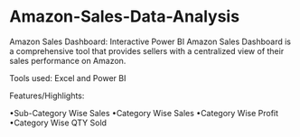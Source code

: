 # Amazon-Sales-Data-Analysis

Amazon Sales Dashboard:
Interactive Power BI Amazon Sales Dashboard is a comprehensive tool that provides sellers with a centralized view of their sales performance on Amazon.

Tools used:
Excel and Power BI

Features/Highlights:

•Sub-Category Wise Sales
•Category Wise Sales
•Category Wise Profit 
•Category Wise QTY Sold

